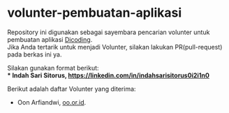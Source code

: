 # volunter-pembuatan-aplikasi

Repository ini digunakan sebagai sayembara pencarian volunter untuk pembuatan aplikasi [Dicoding](www.dicoding.com).<br>
Jika Anda tertarik untuk menjadi Volunter, silakan lakukan PR(pull-request) pada berkas ini ya.<br>

Silakan gunakan format berikut:<br>
**\* Indah Sari Sitorus, https://linkedin.com/in/indahsarisitorus0i2i1n0**  

Berikut adalah daftar Volunter yang diterima:
* Oon Arfiandwi, [oo.or.id](https://oo.or.id).
